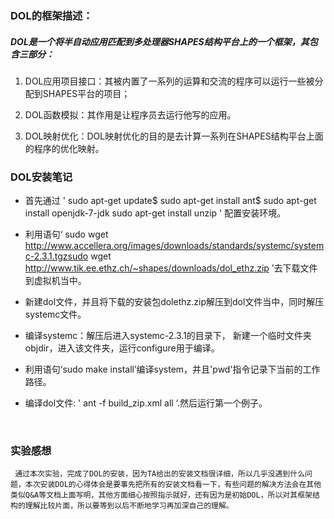 ### DOL的框架描述：

##### DOL是一个将半自动应用匹配到多处理器SHAPES结构平台上的一个框架，其包含三部分：

1. DOL应用项目接口：其被内置了一系列的运算和交流的程序可以运行一些被分配到SHAPES平台的项目；

2. DOL函数模拟：其作用是让程序员去运行他写的应用。

3. DOL映射优化：DOL映射优化的目的是去计算一系列在SHAPES结构平台上面的程序的优化映射。

### DOL安装笔记

*  首先通过 ' sudo apt-get update$	sudo apt-get install ant$ 	sudo apt-get install openjdk-7-jdk	sudo apt-get install unzip ' 配置安装环境。

*  利用语句‘ sudo wget http://www.accellera.org/images/downloads/standards/systemc/systemc-2.3.1.tgzsudo wget http://www.tik.ee.ethz.ch/~shapes/downloads/dol_ethz.zip ’去下载文件到虚拟机当中。

*  新建dol文件，并且将下载的安装包dolethz.zip解压到dol文件当中，同时解压systemc文件。

*  编译systemc：解压后进入systemc-2.3.1的目录下， 新建一个临时文件夹objdir，进入该文件夹，运行configure用于编译。

*  利用语句‘sudo make install’编译system，并且'pwd'指令记录下当前的工作路径。

*  编译dol文件: ' ant -f build_zip.xml all ‘.然后运行第一个例子。

   ​
### 实验感想 

     通过本次实验，完成了DOL的安装，因为TA给出的安装文档很详细，所以几乎没遇到什么问题，本次安装DOL的心得体会是要事先把所有的安装文档看一下，有些问题的解决方法会在其他类似Q&A等文档上面写明，其他方面细心按照指示就好，还有因为是初始DOL，所以对其框架结构的理解比较片面，所以要等到以后不断地学习再加深自己的理解。



   ​

   ​

